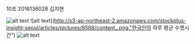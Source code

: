 10조 2016136028 김지현


![alt text](http://s3-ap-northeast-2.amazonaws.com/stockplus-insight-seoul/articles/pictures/8565/content_2012.png "국가별 하루 평균 수명시간")
![alt text](http://s3-ap-northeast-2.amazonaws.com/stockplus-insight-seoul/articles/pictures/8568/content_.png."한국인의 하루 평균 수명시간")
![alt text](http://hirawebzine.or.kr/wp-content/uploads/2014/08/121-770x441.png "수면장애 진료 현황")

